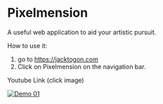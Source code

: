 # Pixelmension
A useful web application to aid your artistic pursuit.

How to use it: 

1. go to <a href="https://jacktogon.com" target="_blank">https://jacktogon.com</a>
2. Click on Pixelmension on the navigation bar.

Youtube Link (click image)

[![Demo 01](cover.png)](https://www.youtube.com/watch?v=LbQ6lr-JdVc&ab_channel=JackCH.)
